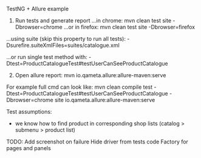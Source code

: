 TestNG + Allure example

1. Run tests and generate report
...in chrome:
mvn clean test site -Dbrowser=chrome
...or in firefox:
mvn clean test site -Dbrowser=firefox

...using suite (skip this property to run all tests):
-Dsurefire.suiteXmlFiles=suites/catalogue.xml

...or run single test method with:
-Dtest=ProductCatalogueTest#testUserCanSeeProductCatalogue


2. Open allure report:
mvn io.qameta.allure:allure-maven:serve

For example full cmd can look like:
mvn clean compile test -Dtest=ProductCatalogueTest#testUserCanSeeProductCatalogue -Dbrowser=chrome site io.qameta.allure:allure-maven:serve


Test assumptions:
- we know how to find product in corresponding shop lists (catalog > submenu > product list)

TODO:
Add screenshot on failure
Hide driver from tests code
Factory for pages and panels
